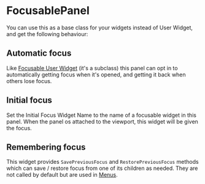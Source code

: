 # FocusablePanel

You can use this as a base class for your widgets instead of User Widget,
and get the following behaviour:

## Automatic focus

Like [Focusable User Widget](FocusableUserWidget.md) (it's a subclass) this
panel can opt in to automatically getting focus when it's opened, and getting it
back when others lose focus.

## Initial focus

Set the Initial Focus Widget Name to the name of a focusable widget in this panel.
When the panel os attached to the viewport, this widget will be given the focus.

## Remembering focus

This widget provides `SavePreviousFocus` and `RestorePreviousFocus` methods 
which can save / restore focus from one of its children as needed. They are 
not called by default but are used in [Menus](Menus.md).